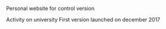 Personal website for control version

Activity on university
First version launched on december 2017
